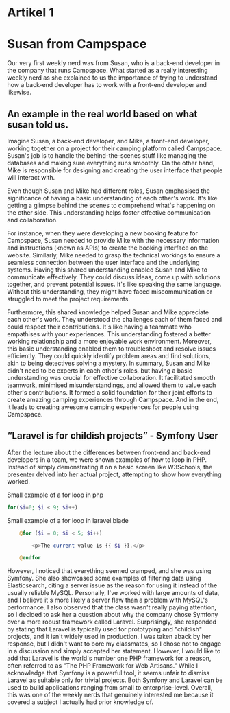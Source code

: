 # Artikel 1
# Susan from Campspace
Our very first weekly nerd was from Susan, who is a back-end developer in the company that runs Campspace. What started as a really interesting weekly nerd as she explained to us the importance of trying to understand how a back-end developer has to work with a front-end developer and likewise.  

## An example in the real world based on what susan told us.
Imagine Susan, a back-end developer, and Mike, a front-end developer, working together on a project for their camping platform called Campspace. Susan's job is to handle the behind-the-scenes stuff like managing the databases and making sure everything runs smoothly. On the other hand, Mike is responsible for designing and creating the user interface that people will interact with.


Even though Susan and Mike had different roles, Susan emphasised the significance of having a basic understanding of each other's work. It's like getting a glimpse behind the scenes to comprehend what's happening on the other side. This understanding helps foster effective communication and collaboration.

For instance, when they were developing a new booking feature for Campspace, Susan needed to provide Mike with the necessary information and instructions (known as APIs) to create the booking interface on the website. Similarly, Mike needed to grasp the technical workings to ensure a seamless connection between the user interface and the underlying systems.
Having this shared understanding enabled Susan and Mike to communicate effectively. They could discuss ideas, come up with solutions together, and prevent potential issues. It's like speaking the same language. Without this understanding, they might have faced miscommunication or struggled to meet the project requirements.

Furthermore, this shared knowledge helped Susan and Mike appreciate each other's work. They understood the challenges each of them faced and could respect their contributions. It's like having a teammate who empathises with your experiences. This understanding fostered a better working relationship and a more enjoyable work environment.
Moreover, this basic understanding enabled them to troubleshoot and resolve issues efficiently. They could quickly identify problem areas and find solutions, akin to being detectives solving a mystery.
In summary, Susan and Mike didn't need to be experts in each other's roles, but having a basic understanding was crucial for effective collaboration. It facilitated smooth teamwork, minimised misunderstandings, and allowed them to value each other's contributions. It formed a solid foundation for their joint efforts to create amazing camping experiences through Campspace.
And in the end, it leads to creating awesome camping experiences for people using Campspace.

## “Laravel is for childish projects” - Symfony User 
After the lecture about the differences between front-end and back-end developers in a team, we were shown examples of how to loop in PHP. Instead of simply demonstrating it on a basic screen like W3Schools, the presenter delved into her actual project, attempting to show how everything worked.

Small example of a for loop in php 
```php
for($i=0; $i < 9; $i++)
```

Small example of a for loop in laravel.blade

```php
    @for ($i = 0; $i < 5; $i++)

        <p>The current value is {{ $i }}.</p>

    @endfor
```

However, I noticed that everything seemed cramped, and she was using Symfony. She also showcased some examples of filtering data using Elasticsearch, citing a server issue as the reason for using it instead of the usually reliable MySQL. Personally, I've worked with large amounts of data, and I believe it's more likely a server flaw than a problem with MySQL's performance.
I also observed that the class wasn't really paying attention, so I decided to ask her a question about why the company chose Symfony over a more robust framework called Laravel. Surprisingly, she responded by stating that Laravel is typically used for prototyping and "childish" projects, and it isn't widely used in production. I was taken aback by her response, but I didn't want to bore my classmates, so I chose not to engage in a discussion and simply accepted her statement. However, I would like to add that Laravel is the world's number one PHP framework for a reason, often referred to as "The PHP Framework for Web Artisans." While I acknowledge that Symfony is a powerful tool, it seems unfair to dismiss Laravel as suitable only for trivial projects. Both Symfony and Laravel can be used to build applications ranging from small to enterprise-level.
Overall, this was one of the weekly nerds that genuinely interested me because it covered a subject I actually had prior knowledge of.

